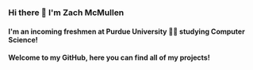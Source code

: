 ### Hi there 👋 I'm Zach McMullen

#### I'm an incoming freshmen at Purdue University 👨‍🎓 studying Computer Science!

#### Welcome to my GitHub, here you can find all of my projects!
